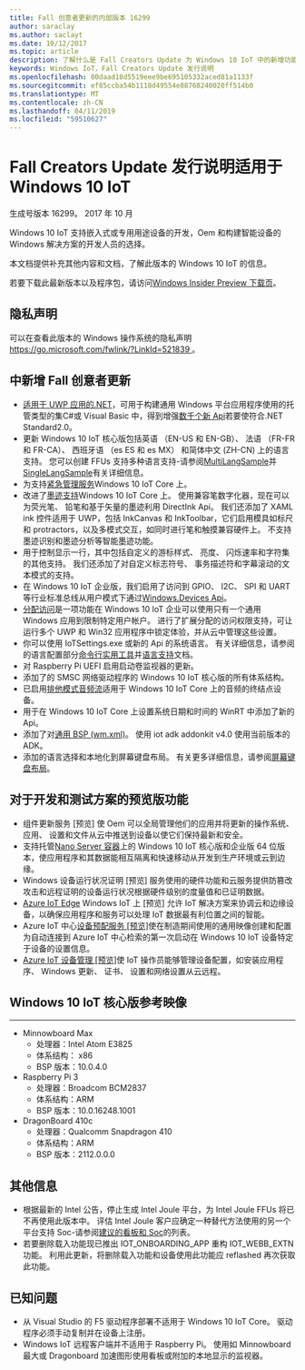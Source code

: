 ```yaml
---
title: Fall 创意者更新的内部版本 16299
author: saraclay
ms.author: saclayt
ms.date: 10/12/2017
ms.topic: article
description: 了解什么是 Fall Creators Update 为 Windows 10 IoT 中的新增功能。
keywords: Windows IoT，Fall Creators Update 发行说明
ms.openlocfilehash: 00daad18d5519eee9be695105332aced81a1133f
ms.sourcegitcommit: ef85ccba54b1118d49554e88768240020ff514b0
ms.translationtype: MT
ms.contentlocale: zh-CN
ms.lasthandoff: 04/11/2019
ms.locfileid: "59510627"
---
```

# <a name="fall-creators-update-release-notes-for-windows-10-iot"></a>Fall Creators Update 发行说明适用于 Windows 10 IoT
生成号版本 16299。 2017 年 10 月

Windows 10 IoT 支持嵌入式或专用用途设备的开发，Oem 和构建智能设备的 Windows 解决方案的开发人员的选择。

本文档提供补充其他内容和文档，了解此版本的 Windows 10 IoT 的信息。

若要下载此最新版本以及程序包，请访问[Windows Insider Preview 下载页](https://www.microsoft.com/en-us/software-download/windowsiot)。

## <a name="privacy-statement"></a>隐私声明

可以在查看此版本的 Windows 操作系统的隐私声明[ https://go.microsoft.com/fwlink/?LinkId=521839 ](https://go.microsoft.com/fwlink/?LinkId=521839)。

## <a name="whats-new-in-fall-creators-update"></a>中新增 Fall 创意者更新
* [适用于 UWP 应用的.NET](https://msdn.microsoft.com/library/windows/apps/xaml/mt185501.aspx?f=255&mspperror=-2147217396)，可用于构建通用 Windows 平台应用程序使用的托管类型的集C#或 Visual Basic 中，得到增强[数千个新 Api](https://blogs.msdn.microsoft.com/dotnet/2017/08/25/uwp-net-standard-2-0-preview/)若要使符合.NET Standard2.0。
* 更新 Windows 10 IoT 核心版包括英语 （EN-US 和 EN-GB）、 法语 （FR-FR 和 FR-CA）、 西班牙语 （es ES 和 es MX） 和简体中文 (ZH-CN) 上的语言支持。 您可以创建 FFUs 支持多种语言支持-请参阅[MultiLangSample](https://github.com/ms-iot/iot-adk-addonkit/tree/16299/Source-arm/Products/MultiLangSample)并[SingleLangSample](https://github.com/ms-iot/iot-adk-addonkit/tree/16299/Source-arm/Products/SingleLangSample)有关详细信息。
* 为支持[紧急管理服务](https://technet.microsoft.com/library/cc736319(v=ws.10).aspx)Windows 10 IoT Core 上。
* 改进了[墨迹支持](https://docs.microsoft.com/windows/uwp/input-and-devices/pen-and-stylus-interactions)Windows 10 IoT Core 上。 使用兼容笔数字化器，现在可以为荧光笔、 铅笔和基于矢量的墨迹利用 DirectInk Api。 我们还添加了 XAML ink 控件适用于 UWP，包括 InkCanvas 和 InkToolbar，它们启用模具如标尺和 protractors，以及多模式交互，如同时进行笔和触摸兼容硬件上。 不支持墨迹识别和墨迹分析等智能墨迹功能。
* 用于控制显示一行，其中包括自定义的游标样式、 亮度、 闪烁速率和字符集的其他支持。 我们还添加了对自定义标志符号、 事务描述符和字幕滚动的文本模式的支持。
* 在 Windows 10 IoT 企业版，我们启用了访问到 GPIO、 I2C、 SPI 和 UART 等行业标准总线从用户模式下通过[Windows.Devices Api](https://docs.microsoft.com/windows/uwp/devices-sensors/enable-usermode-access)。
* [分配访问](https://docs.microsoft.com/windows/configuration/lock-down-windows-10-to-specific-apps)是一项功能在 Windows 10 IoT 企业可以使用只有一个通用 Windows 应用到限制特定用户帐户。 进行了扩展分配的访问权限支持，可让运行多个 UWP 和 Win32 应用程序中锁定体验，并从云中管理这些设置。
* 你可以使用 IoTSettings.exe 或新的 Api 的系统语言。 有关详细信息，请参阅的语言配置部分[命令行实用工具](https://docs.microsoft.com/windows/iot-core/develop-your-app/multilang)并[语言支持](https://docs.microsoft.com/windows/iot-core/develop-your-app/multilang)文档。
* 对 Raspberry Pi UEFI 启用启动卷监视器的更新。
* 添加了的 SMSC 网络驱动程序的 Windows 10 IoT 核心版的所有体系结构。
* 已启用[排他模式音频流](https://msdn.microsoft.com/library/windows/desktop/dd370844(v=vs.85).aspx)适用于 Windows 10 IoT Core 上的音频的终结点设备。
* 用于在 Windows 10 IoT Core 上设置系统日期和时间的 WinRT 中添加了新的 Api。
* 添加了对[通用 BSP (wm.xml)](https://docs.microsoft.com/windows-hardware/manufacture/iot/create-packages)。 使用 iot adk addonkit v4.0 使用当前版本的 ADK。
* 添加的语言选择和本地化到屏幕键盘布局。 有关更多详细信息，请参阅[屏幕键盘布局](https://docs.microsoft.com/windows/iot-core/develop-your-app/onscreenkeyboardlayouts)。

## <a name="features-in-preview-for-dev-and-test-scenarios"></a>对于开发和测试方案的预览版功能
* 组件更新服务 [预览] 使 Oem 可以全局管理他们的应用并将更新的操作系统、 应用、 设置和文件从云中推送到设备以使它们保持最新和安全。
* 支持托管[Nano Server 容器](https://docs.microsoft.com/virtualization/windowscontainers/about/index)上的 Windows 10 IoT 核心版和企业版 64 位版本，使应用程序和其数据能相互隔离和快速移动从开发到生产环境或云到边缘。
* Windows 设备运行状况证明 [预览] 服务使用的硬件功能和云服务提供防篡改攻击和远程证明的设备运行状况根据硬件级别的度量值和已证明数据。
* [Azure IoT Edge](https://azure.microsoft.com/campaigns/iot-edge/) Windows IoT 上 [预览] 允许 IoT 解决方案来协调云和边缘设备，以确保应用程序和服务可以处理 IoT 数据最有利位置之间的智能。
* Azure IoT 中心[设备预配服务 [预览]](https://blogs.windows.com/buildingapps/2017/10/05/windows-10-iot-enables-complete-iot-lifecycle/)使在制造期间使用的通用映像创建和配置为自动连接到 Azure IoT 中心检索的第一次启动在 Windows 10 IoT 设备特定于设备的设置信息。
* [Azure IoT 设备管理 [预览]](https://docs.microsoft.com/windows/iot-core/manage-your-device/AzureIoTDM)使 IoT 操作员能够管理设备配置，如安装应用程序、 Windows 更新、 证书、 设置和网络设置从云远程。

## <a name="windows-10-iot-core-reference-images"></a>Windows 10 IoT 核心版参考映像
___ 
* Minnowboard Max
  * 处理器：Intel Atom E3825
  * 体系结构： x86
  * BSP 版本：10.0.4.0
* Raspberry Pi 3
  * 处理器：Broadcom BCM2837
  * 体系结构：ARM
  * BSP 版本：10.0.16248.1001
* DragonBoard 410c
  * 处理器：Qualcomm Snapdragon 410
  * 体系结构：ARM
  * BSP 版本：2112.0.0.0

## <a name="additional-information"></a>其他信息
* 根据最新的 Intel 公告，停止生成 Intel Joule 平台，为 Intel Joule FFUs 将已不再使用此版本中。 评估 Intel Joule 客户应确定一种替代方法使用的另一个平台支持 Soc-请参阅[建议的看板和 Soc](https://docs.microsoft.com/windows/iot-core/tutorials/quickstarter/prototypeboards)的列表。
* 若要删除载入功能现已推出 IOT_ONBOARDING_APP 重构 IOT_WEBB_EXTN 功能。 利用此更新，将删除载入功能和设备使用此功能应 reflashed 再次获取此功能。

## <a name="known-issues"></a>已知问题
* 从 Visual Studio 的 F5 驱动程序部署不适用于 Windows 10 IoT Core。 驱动程序必须手动复制并在设备上注册。
* Windows IoT 远程客户端并不适用于 Raspberry Pi。 使用如 Minnowboard 最大或 Dragonboard 加速图形使用看板或附加的本地显示的监视器。
